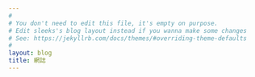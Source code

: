 ```yaml
---
#
# You don't need to edit this file, it's empty on purpose.
# Edit sleeks's blog layout instead if you wanna make some changes
# See: https://jekyllrb.com/docs/themes/#overriding-theme-defaults
#
layout: blog
title: 網誌
---
```

